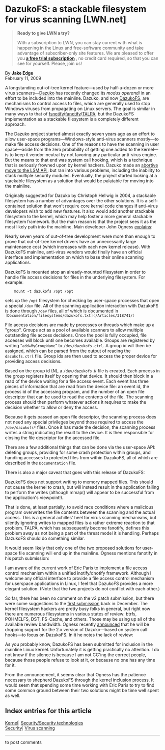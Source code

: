 # DazukoFS: a stackable filesystem for virus scanning [LWN.net]

> **Ready to give LWN a try?**
> 
> With a subscription to LWN, you can stay current with what is happening in the Linux and free-software community and take advantage of subscriber-only site features. We are pleased to offer you **[a free trial subscription](https://lwn.net/Promo/nst-trial/claim)** , no credit card required, so that you can see for yourself. Please, join us! 

By **Jake Edge**  
February 11, 2009 

A longstanding out-of-tree kernel feature—used by half-a-dozen or more virus scanners—[Dazuko](http://dazuko.dnsalias.org/wiki/index.php/Main_Page) has recently changed its _modus operandi_ in an effort to be included into the mainline. Dazuko, and now [DazukoFS](/Articles/317785/), are mechanisms to control access to files, which are generally used to stop Windows viruses from propagating on Linux servers. The goal is similar in many ways to that of [fsnotify](/Articles/311850/#fsnotify)/[fanotify](/Articles/306804/)/[TALPA](/Articles/295568/), but the DazukoFS implementation as a stackable filesystem is a completely different approach. 

The Dazuko project started almost exactly seven years ago as an effort to allow user-space programs—Windows-style anti-virus scanners mostly—to make file access decisions. One of the reasons to have the scanning in user space—aside from the zero probability of getting one added to the kernel—is to keep it vendor-neutral by not favoring any particular anti-virus engine. But the means to that end was system call hooking, which is a technique that is seriously frowned upon by kernel hackers. Dazuko made an [abortive move to the LSM API](http://lwn.net/Articles/206075/), but ran into various problems, including the inability to stack multiple security modules. Eventually, the project started looking at a stackable filesystem as a solution that would be palatable for moving into the mainline. 

Originally suggested for Dazuko by Christoph Hellwig in 2004, a stackable filesystem has a number of advantages over the other solutions. It is a self-contained solution that won't require core kernel code changes if anti-virus developers wish to add new features. It also would add another stackable filesystem to the kernel, which may help foster a more general stackable filesystem framework. But the main reason is that the project sees it as the most likely path into the mainline. Main developer John Ogness [explains](/Articles/317785/): 

Nearly seven years of out-of-tree development were more than enough to prove that out-of-tree kernel drivers have an unnecessarily large maintenance cost (which increases with each new kernel release). With DazukoFS mainline, anti-virus vendors would finally have an official interface and implementation on which to base their online scanning applications. 

DazukoFS is mounted atop an already-mounted filesystem in order to handle file access decisions for files in the underlying filesystem. For example: 
    
    
        mount -t dazukofs /opt /opt 
    

sets up the `/opt` filesystem for checking by user-space processes that open a special `/dev` file. All of the scanning application interaction with DazukoFS is done through `/dev` files, all of which is documented in `[Documentation/filesystems/dazukofs.txt](/Articles/318741/)`

File access decisions are made by processes or threads which make up a "group". Groups act as a pool of available scanners to allow multiple outstanding file access decisions. Once the pool is fully occupied, file accesses will block until one becomes available. Groups are registered by writing "`add=MyGroupName`" to `/dev/dazukofs.ctrl`. A group id will then be assigned, which can be parsed from the output of reading the `dazukofs.ctrl` file. Group ids are then used to access the proper device for providing access decisions. 

Based on the group id (N), a `/dev/dazukofs.N` file is created. Each process in the group registers itself by opening that device. It should then block in a read of the device waiting for a file access event. Each event has three pieces of information that are read from the device file: an event id, the process id of the accessing program, and the number of an open file descriptor that can be used to read the contents of the file. The scanning process should then perform whatever actions it requires to make the decision whether to allow or deny the access. 

Because it gets passed an open file descriptor, the scanning process does not need any special privileges beyond those required to access the `/dev/dazukofs*` files. Once it has made the decision, the scanning process writes a string indicating the result to the device. It is then responsible for closing the file descriptor for the accessed file. 

There are a few additional things that can be done via the user-space API: deleting groups, providing for some crash protection within groups, and handling accesses to protected files from within DazukoFS, all of which are described in the `Documentation` file. 

There is also a major caveat that goes with this release of DazukoFS: 

DazukoFS does not support writing to memory mapped files. This should not cause the kernel to crash, but will instead result in the application failing to perform the writes (although mmap() will appear to be successful from the application's viewpoint!). 

That is done, at least partially, to avoid race conditions where a malicious program overwrites the file contents between the scanning and the actual access. This is a general achilles' heel for virus scanning mechanisms, but silently ignoring writes to mapped files is a rather extreme reaction to that problem. TALPA, which has subsequently become fanotify, defines this problem away as not being a part of the threat model it is handling. Perhaps DazukoFS should do something similar. 

It would seem likely that only one of the two proposed solutions for user-space file scanning will end up in the mainline. Ogness mentions fanotify in his patch submission: 

I am aware of the current work of Eric Paris to implement a file access control mechanism within a unified inotify/dnotify framework. Although I welcome any official interface to provide a file access control mechanism for userspace applications in Linux, I feel that DazukoFS provides a more elegant solution. (Note that the two projects do not conflict with each other.) 

So far, there has been no comment on the v2 patch submission, but there were some suggestions to the [first submission](/Articles/312716/) back in December. The kernel filesystem hackers are pretty busy folks in general, but right now there are numerous filesystems in various states of review: btrfs, POHMELFS, DST, FS-Cache, and others. Those may be using up all of the available review bandwidth. Ogness recently [announced](http://lists.gnu.org/archive/html/dazuko-devel/2009-02/msg00001.html) that he will be dropping support for the 2.x version of Dazuko—based on system call hooks—to focus on DazukoFS. In it he notes the lack of review: 

As you probably know, DazukoFS has been submitted for inclusion in the mainline Linux kernel. Unfortunately it is getting practically no attention. I do not know if the silence is because I am not CC'ing the correct people, because those people refuse to look at it, or because no one has any time for it. 

From the announcement, it seems clear that Ogness has the patience necessary to shepherd DazukoFS through the kernel inclusion process. It would seem that spending some time working with Eric Paris to try to find some common ground between their two solutions might be time well spent as well. 

  
Index entries for this article  
---  
[Kernel](/Kernel/Index)| [Security/Security technologies](/Kernel/Index#Security-Security_technologies)  
[Security](/Security/Index/)| [Virus scanning](/Security/Index/#Virus_scanning)  
  


* * *

to post comments 
